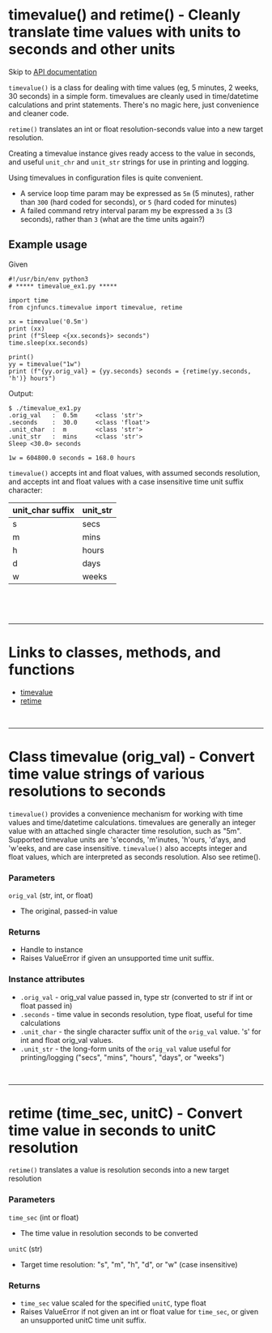# timevalue() and retime() - Cleanly translate time values with units to seconds and other units

Skip to [API documentation](#links)


`timevalue()` is a class for dealing with time values (eg, 5 minutes, 2 weeks, 30 seconds) in a simple form.  timevalues are cleanly used in time/datetime calculations and print statements.  There's no magic here, just convenience and cleaner code.

`retime()` translates an int or float resolution-seconds value into a new target resolution.

Creating a timevalue instance gives ready access to the value in seconds, and useful `unit_chr` and `unit_str` strings for use in printing and logging.

Using timevalues in configuration files is quite convenient.  
- A service loop time param may be expressed as `5m` (5 minutes), rather than `300` (hard coded for seconds), or `5` (hard coded for minutes)
- A failed command retry interval param my be expressed a `3s` (3 seconds), rather than `3` (what are the time units again?)

## Example usage

Given
```
#!/usr/bin/env python3
# ***** timevalue_ex1.py *****

import time
from cjnfuncs.timevalue import timevalue, retime

xx = timevalue('0.5m')
print (xx)
print (f"Sleep <{xx.seconds}> seconds")
time.sleep(xx.seconds)

print()
yy = timevalue("1w")
print (f"{yy.orig_val} = {yy.seconds} seconds = {retime(yy.seconds, 'h')} hours")
```

Output:
```
$ ./timevalue_ex1.py 
.orig_val   :  0.5m     <class 'str'>
.seconds    :  30.0     <class 'float'>
.unit_char  :  m        <class 'str'>
.unit_str   :  mins     <class 'str'>
Sleep <30.0> seconds

1w = 604800.0 seconds = 168.0 hours
```

`timevalue()` accepts int and float values, with assumed seconds resolution, and accepts int and float values with a case insensitive time unit suffix character:


unit_char suffix | unit_str
--|--
s | secs
m | mins
h | hours
d | days
w | weeks

<br>



<a id="links"></a>
         
<br>

---

# Links to classes, methods, and functions

- [timevalue](#timevalue)
- [retime](#retime)



<br/>

<a id="timevalue"></a>

---

# Class timevalue (orig_val) - Convert time value strings of various resolutions to seconds

`timevalue()` provides a convenience mechanism for working with time values and time/datetime calculations.
timevalues are generally an integer value with an attached single character time resolution, such as "5m".
Supported timevalue units are 's'econds, 'm'inutes, 'h'ours, 'd'ays, and 'w'eeks, and are case insensitive. 
`timevalue()` also accepts integer and float values, which are interpreted as seconds resolution. Also see retime().


### Parameters
`orig_val` (str, int, or float)
- The original, passed-in value


### Returns
- Handle to instance
- Raises ValueError if given an unsupported time unit suffix.


### Instance attributes
- `.orig_val` - orig_val value passed in, type str (converted to str if int or float passed in)
- `.seconds` - time value in seconds resolution, type float, useful for time calculations
- `.unit_char` - the single character suffix unit of the `orig_val` value.  's' for int and float orig_val values.
- `.unit_str` - the long-form units of the `orig_val` value useful for printing/logging ("secs", "mins", "hours", "days", or "weeks")
        
<br/>

<a id="retime"></a>

---

# retime (time_sec, unitC) - Convert time value in seconds to unitC resolution

`retime()` translates a value is resolution seconds into a new target resolution


### Parameters
`time_sec` (int or float)
- The time value in resolution seconds to be converted

`unitC` (str)
- Target time resolution: "s", "m", "h", "d", or "w" (case insensitive)


### Returns
- `time_sec` value scaled for the specified `unitC`, type float
- Raises ValueError if not given an int or float value for `time_sec`, or given an unsupported 
  unitC time unit suffix.
    